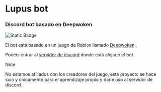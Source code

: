 # Lupus bot
### Discord bot basado en Deepwoken
![Static Badge](https://img.shields.io/badge/ESTADO-EN%20DESARROLLO-green%2C%20)

El bot está basado en un juego de Roblox llamado [Deepwoken](https://www.roblox.com/games/4111023553/Deepwoken).

Podéis entrar al [servidor de discord](https://discord.gg/hKSEUkQxCk) donde está alojado el bot.

> [!NOTE]
> No estamos afiliados con los creadores del juego, este proyecto se hace solo y únicamente para el aprendizaje propio y darle uso al servidor de discord.
